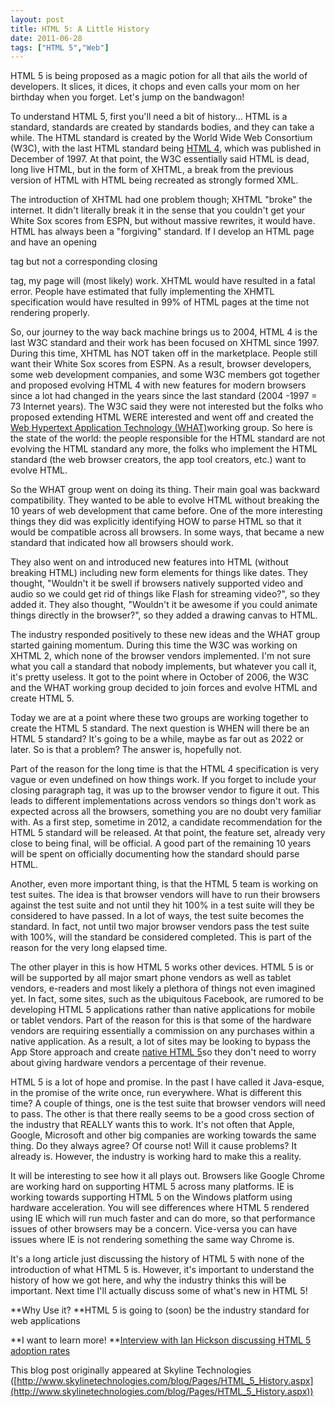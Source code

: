 ```yaml
---
layout: post
title: HTML 5: A Little History
date: 2011-06-28
tags: ["HTML 5","Web"]
---
```


HTML 5 is being proposed as a magic potion for all that ails the world of developers. It slices, it dices, it chops and even calls your mom on her birthday when you forget. Let's jump on the bandwagon!

To understand HTML 5, first you'll need a bit of history... HTML is a standard, standards are created by standards bodies, and they can take a while. The HTML standard is created by the World Wide Web Consortium (W3C), with the last HTML standard being [HTML 4](http://www.w3.org/TR/REC-html40-971218/), which was published in December of 1997\. At that point, the W3C essentially said HTML is dead, long live HTML, but in the form of XHTML, a break from the previous version of HTML with HTML being recreated as strongly formed XML.

The introduction of XHTML had one problem though; XHTML "broke" the internet. It didn't literally break it in the sense that you couldn't get your White Sox scores from ESPN, but without massive rewrites, it would have. HTML has always been a "forgiving" standard. If I develop an HTML page and have an opening <P> tag but not a corresponding closing </P> tag, my page will (most likely) work. XHTML would have resulted in a fatal error. People have estimated that fully implementing the XHMTL specification would have resulted in 99% of HTML pages at the time not rendering properly.

So, our journey to the way back machine brings us to 2004, HTML 4 is the last W3C standard and their work has been focused on XHTML since 1997\. During this time, XHTML has NOT taken off in the marketplace. People still want their White Sox scores from ESPN. As a result, browser developers, some web development companies, and some W3C members got together and proposed evolving HTML 4 with new features for modern browsers since a lot had changed in the years since the last standard (2004 -1997 = 73 Internet years). The W3C said they were not interested but the folks who proposed extending HTML WERE interested and went off and created the [Web Hypertext Application Technology (WHAT)](http://www.whatwg.org/news/start)working group. So here is the state of the world: the people responsible for the HTML standard are not evolving the HTML standard any more, the folks who implement the HTML standard (the web browser creators, the app tool creators, etc.) want to evolve HTML.

So the WHAT group went on doing its thing. Their main goal was backward compatibility. They wanted to be able to evolve HTML without breaking the 10 years of web development that came before. One of the more interesting things they did was explicitly identifying HOW to parse HTML so that it would be compatible across all browsers. In some ways, that became a new standard that indicated how all browsers should work.

They also went on and introduced new features into HTML (without breaking HTML) including new form elements for things like dates. They thought, "Wouldn't it be swell if browsers natively supported video and audio so we could get rid of things like Flash for streaming video?", so they added it. They also thought, "Wouldn't it be awesome if you could animate things directly in the browser?", so they added a drawing canvas to HTML.

The industry responded positively to these new ideas and the WHAT group started gaining momentum. During this time the W3C was working on XHTML 2, which none of the browser vendors implemented. I'm not sure what you call a standard that nobody implements, but whatever you call it, it's pretty useless. It got to the point where in October of 2006, the W3C and the WHAT working group decided to join forces and evolve HTML and create HTML 5.

Today we are at a point where these two groups are working together to create the HTML 5 standard. The next question is WHEN will there be an HTML 5 standard? It's going to be a while, maybe as far out as 2022 or later. So is that a problem? The answer is, hopefully not.

Part of the reason for the long time is that the HTML 4 specification is very vague or even undefined on how things work. If you forget to include your closing paragraph tag, it was up to the browser vendor to figure it out. This leads to different implementations across vendors so things don't work as expected across all the browsers, something you are no doubt very familiar with. As a first step, sometime in 2012, a candidate recommendation for the HTML 5 standard will be released. At that point, the feature set, already very close to being final, will be official. A good part of the remaining 10 years will be spent on officially documenting how the standard should parse HTML.

Another, even more important thing, is that the HTML 5 team is working on test suites. The idea is that browser vendors will have to run their browsers against the test suite and not until they hit 100% in a test suite will they be considered to have passed. In a lot of ways, the test suite becomes the standard. In fact, not until two major browser vendors pass the test suite with 100%, will the standard be considered completed. This is part of the reason for the very long elapsed time.

The other player in this is how HTML 5 works other devices. HTML 5 is or will be supported by all major smart phone vendors as well as tablet vendors, e-readers and most likely a plethora of things not even imagined yet. In fact, some sites, such as the ubiquitous Facebook, are rumored to be developing HTML 5 applications rather than native applications for mobile or tablet vendors. Part of the reason for this is that some of the hardware vendors are requiring essentially a commission on any purchases within a native application. As a result, a lot of sites may be looking to bypass the App Store approach and create [native HTML 5](http://www.zdnet.com/blog/facebook/rumor-facebook-to-take-on-apple-with-html5-platform/1612)so they don't need to worry about giving hardware vendors a percentage of their revenue.

HTML 5 is a lot of hope and promise. In the past I have called it Java-esque, in the promise of the write once, run everywhere. What is different this time? A couple of things, one is the test suite that browser vendors will need to pass. The other is that there really seems to be a good cross section of the industry that REALLY wants this to work. It's not often that Apple, Google, Microsoft and other big companies are working towards the same thing. Do they always agree? Of course not! Will it cause problems? It already is. However, the industry is working hard to make this a reality.

It will be interesting to see how it all plays out. Browsers like Google Chrome are working hard on supporting HTML 5 across many platforms. IE is working towards supporting HTML 5 on the Windows platform using hardware acceleration. You will see differences where HTML 5 rendered using IE which will run much faster and can do more, so that performance issues of other browsers may be a concern. Vice-versa you can have issues where IE is not rendering something the same way Chrome is.

It's a long article just discussing the history of HTML 5 with none of the introduction of what HTML 5 is. However, it's important to understand the history of how we got here, and why the industry thinks this will be important. Next time I'll actually discuss some of what's new in HTML 5!

**Why Use it?
**HTML 5 is going to (soon) be the industry standard for web applications

**I want to learn more!
**[Interview with Ian Hickson discussing HTML 5 adoption rates](http://www.techrepublic.com/blog/programming-and-development/html-5-editor-ian-hickson-discusses-features-pain-points-adoption-rate-and-more/718)

This blog post originally appeared at Skyline Technologies ([http://www.skylinetechnologies.com/blog/Pages/HTML_5_History.aspx](http://www.skylinetechnologies.com/blog/Pages/HTML_5_History.aspx))